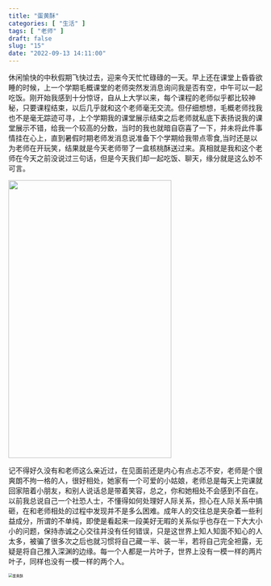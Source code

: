 ```yaml
---
title: "蛋黄酥"
categories: [ "生活" ]
tags: [ "老师" ]
draft: false
slug: "15"
date: "2022-09-13 14:11:00"
---
```






休闲愉快的中秋假期飞快过去，迎来今天忙忙碌碌的一天。早上还在课堂上昏昏欲睡的时候，上一个学期毛概课堂的老师突然发消息询问我是否有空，中午可以一起吃饭。刚开始我感到十分惊讶，自从上大学以来，每个课程的老师似乎都比较神秘，只要课程结束，以后几乎就和这个老师毫无交流。但仔细想想，毛概老师找我也不是毫无踪迹可寻，上个学期我的课堂展示结束之后老师就私底下表扬说我的课堂展示不错，给我一个较高的分数，当时的我也就暗自窃喜了一下，并未将此件事情挂在心上，直到暑假时期老师发消息说准备下个学期给我带点零食,当时还是以为老师在开玩笑，结果就是今天老师带了一盒核桃酥送过来。真相就是我和这个老师在今天之前没说过三句话，但是今天我们却一起吃饭、聊天，缘分就是这么妙不可言。

<img src="https://blog.wangyunzi.com/article/刘艳老师聊天记录.png" width="80%" height="550"  />

记不得好久没有和老师这么亲近过，在见面前还是内心有点忐忑不安，老师是个很爽朗不拘一格的人，很好相处，她家有一个可爱的小姑娘，老师总是每天上完课就回家陪着小朋友，和别人说话总是带着笑容，总之，你和她相处不会感到不自在。以前我总说自己一个社恐人士，不懂得如何处理好人际关系，担心在人际关系中搞砸，在和老师相处的过程中发现并不是多么困难。成年人的交往总是夹杂着一些利益成分，所谓的不单纯，即使是看起来一段美好无暇的关系似乎也存在一下大大小小的问题，保持赤诚之心交往并没有任何错误，只是这世界上知人知面不知心的人太多，被骗了很多次之后也就习惯将自己藏一半、装一半，若将自己完全袒露，无疑是将自己推入深渊的边缘。每一个人都是一片叶子，世界上没有一模一样的两片叶子，同样也没有一模一样的两个人。

<img src="https://blog.wangyunzi.com/article/蛋黄酥.jpg" alt="蛋黄酥" style="zoom: 50%;" />

